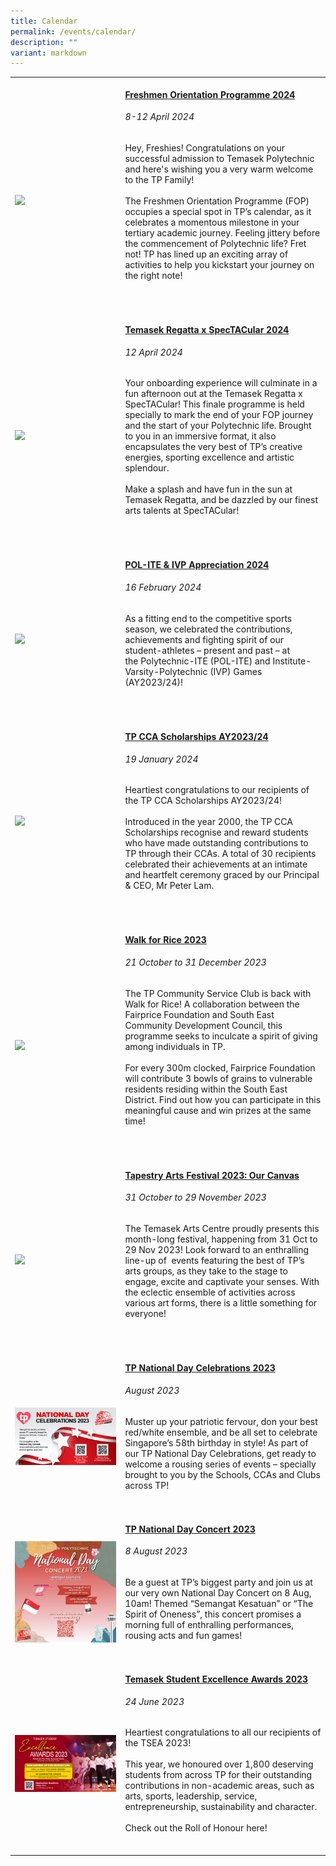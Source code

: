 ```yaml
---
title: Calendar
permalink: /events/calendar/
description: ""
variant: markdown
---
```

<table>
		<tbody>
		<tr></tr><tr>
		</tr><tr>
			</tr><tr>
			<td style="width:35%">
			<br>
				<img style="display:block;margin-left:auto;margin-right:auto;" src="https://hosting.photobucket.com/images/i/tracyng81/FOP_Page_1920_X_1080px.jpg?width=320&amp;height=320&amp;fit=bounds">
		</td>
		<td style="width:65%"><br>
			<a href="/events/freshmen-orientation-programme-2024/"><h4 style="margin-top:0%">Freshmen Orientation Programme 2024</h4></a>
				<h6 style="margin-top:0%"><i>8-12 April 2024</i></h6>
				<p style="margin-top:0%">

Hey, Freshies! Congratulations on your successful admission to Temasek Polytechnic and here's wishing you a very warm welcome to the TP Family!
<br>
<br>
The Freshmen Orientation Programme (FOP) occupies a special spot in TP’s calendar, as it celebrates a momentous milestone in your tertiary academic journey. Feeling jittery before the commencement of Polytechnic life? Fret not! TP has lined up an exciting array of activities to help you kickstart your journey on the right note!
<br><br>
			<br>
		</p></td>
	</tr>
			<tr><td style="width:35%">
			<br>
				<img style="display:block;margin-left:auto;margin-right:auto;" src="https://hosting.photobucket.com/images/i/tracyng81/Temasek_Regatta_Page_1920_X_1080px.jpg?width=320&amp;height=320&amp;fit=bounds">
		</td>
		<td style="width:65%"><br>
			<a href="/events/freshmen-orientation-programme-2024/"><h4 style="margin-top:0%">Temasek Regatta x SpecTACular 2024</h4></a>
				<h6 style="margin-top:0%"><i>12 April 2024</i></h6>
				<p style="margin-top:0%">

Your onboarding experience will culminate in a fun afternoon out at the&nbsp;Temasek Regatta x SpecTACular! This finale programme is held specially to mark the end of your FOP journey and the start of your Polytechnic life. Brought to you in an immersive format, it also encapsulates the very best of TP’s creative energies, sporting excellence and artistic splendour.
<br>
<br>
Make a splash and have fun in the sun at Temasek Regatta, and be dazzled by our finest arts talents at SpecTACular!
<br><br>
			<br>
		</p></td>
	</tr>
			<tr><td style="width:35%">
			<br>
				<img style="display:block;margin-left:auto;margin-right:auto;" src="https://hosting.photobucket.com/images/i/tracyng81/AppreciationDinner_1_(80_of_92).jpg?width=320&amp;height=320&amp;fit=bounds">
		</td>
		<td style="width:65%"><br>
			<a href="/events/sports/polite-ivp-appreciation/"><h4 style="margin-top:0%">POL-ITE &amp; IVP Appreciation 2024</h4></a>
				<h6 style="margin-top:0%"><i>16 February 2024</i></h6>
				<p style="margin-top:0%">

As a fitting end to the competitive sports season, we celebrated the contributions, achievements and fighting spirit of our student-athletes – present and past – at the&nbsp;Polytechnic-ITE (POL-ITE)&nbsp;and&nbsp;Institute-Varsity-Polytechnic (IVP) Games (AY2023/24)!
<br><br>
			<br>
		</p></td>
	</tr>
		<tr><td style="width:35%">
				<img style="display:block;margin-left:auto;margin-right:auto;" src="https://hosting.photobucket.com/images/i/tracyng81/TP_CCA_Ceremony_Holding_Slide.jpg?width=590&amp;height=590&amp;fit=bounds">
		</td>
		<td style="width:65%"><br>
			<a href="/events/tp-cca-scholarships2023/"><h4 style="margin-top:0%">TP CCA Scholarships AY2023/24</h4></a>
				<h6 style="margin-top:0%"><i>19 January 2024</i></h6>
				<p style="margin-top:0%">

Heartiest congratulations to our recipients of the TP CCA Scholarships AY2023/24! 
<br>
<br>
Introduced in the year 2000, the TP CCA Scholarships recognise and reward students who have made outstanding contributions to TP through their CCAs. A total of 30 recipients celebrated their achievements at an intimate and heartfelt ceremony graced by our Principal &amp; CEO, Mr Peter Lam.
<br><br>
			<br>
		</p></td>
	</tr>
		<tr><td style="width:35%">
			<br>
				<img style="display:block;margin-left:auto;margin-right:auto;" src="https://hosting.photobucket.com/images/i/tracyng81/SDAA_Walk_for_Rice_2023.png?width=320&amp;height=320&amp;fit=bounds">
		</td>
		<td style="width:65%"><br>
			<a href="/events/highlights/walkforrice2023/"><h4 style="margin-top:0%">Walk for Rice 2023</h4></a>
				<h6 style="margin-top:0%"><i>21 October to 31 December 2023</i></h6>
				<p style="margin-top:0%">

The TP Community Service Club is back with Walk for Rice! A collaboration between the Fairprice Foundation and South East Community Development Council, this programme seeks to inculcate a spirit of giving among individuals in TP. 
<br>
<br>
For every 300m clocked, Fairprice Foundation will contribute 3 bowls of grains to vulnerable residents residing within the South East District. Find out how you can participate in this meaningful cause and win prizes at the same time!
										<br><br>
			<br>
		</p></td>
	</tr>
		<tr><td style="width:35%">
			<br>
				<img style="display:block;margin-left:auto;margin-right:auto;" src="https://hosting.photobucket.com/images/i/tracyng81/1(Main).png?width=320&amp;height=320&amp;fit=bounds">
		</td>
		<td style="width:65%"><br>
			<a href="/events/highlights/tapestry2023/"><h4 style="margin-top:0%">Tapestry Arts Festival 2023: Our Canvas</h4></a>
				<h6 style="margin-top:0%"><i>31 October to 29 November 2023</i></h6>
				<p style="margin-top:0%">

The Temasek Arts Centre proudly presents this month-long festival, happening from 31 Oct to 29 Nov 2023! Look forward to an enthralling line-up of &nbsp;events featuring the best of TP’s arts groups, as they take to the stage to engage, excite and captivate your senses. With the eclectic ensemble of activities across various art forms, there is a little something for everyone!
										<br><br>
			<br>
		</p></td>
	</tr>
			<tr>
		<td style="width:35%">
			<br>
				<img style="display:block;margin-left:auto;margin-right:auto;" src="/images/homepage-images/homepage_ndc_2023.jpg">
		</td>
		<td style="width:65%"><br>
			<a href="/events/highlights/tpnationaldaycelebrations2023/"><h4 style="margin-top:0%">TP National Day Celebrations 2023</h4></a>
				<h6 style="margin-top:0%"><i>August 2023</i></h6>
				<p style="margin-top:0%">
				Muster up your patriotic fervour, don your best red/white ensemble, and be all set to celebrate Singapore’s 58th birthday in style! As part of our TP National Day Celebrations, get ready to welcome a rousing series of events – specially brought to you by the Schools, CCAs and Clubs across TP!
									</p>
			<br>
		</td>
			</tr><tr>
		<td style="width:35%">
			<br>
				<img style="display:block;margin-left:auto;margin-right:auto;" src="/images/homepage-images/ndc_2023%20.png">
		</td>
		<td style="width:65%"><br>
			<a href="/events/highlights/tpnationaldayconcert2023/"><h4 style="margin-top:0%">TP National Day Concert 2023</h4></a>
				<h6 style="margin-top:0%"><i>8 August 2023</i></h6>
				<p style="margin-top:0%">
					Be a guest at TP’s biggest party and join us at our very own National Day Concert on 8 Aug, 10am! Themed “Semangat Kesatuan” or “The Spirit of Oneness”, this concert promises a morning full of enthralling performances, rousing acts and fun games!
							</p>
			<br>
		</td>
	</tr>
		<tr>
		<td style="width:35%">
			<br>
				<img style="display:block;margin-left:auto;margin-right:auto;" src="/images/Home/tsea 2023 cover.jpg">
		</td>
		<td style="width:65%"><br>
			<a href="/events/highlights/tsea2023/"><h4 style="margin-top:0%">Temasek Student Excellence Awards 2023</h4></a>
				<h6 style="margin-top:0%"><i>24 June 2023</i></h6>
				<p style="margin-top:0%">
					Heartiest congratulations to all our recipients of the TSEA 2023! 
					<br><br>
					This year, we honoured over 1,800 deserving students from across TP for their outstanding contributions in non-academic areas, such as arts, sports, leadership, service, entrepreneurship, sustainability and character.
										<br><br>
					Check out the Roll of Honour here!
				</p>
			<br>
		</td>
	</tr>

</tbody></table>